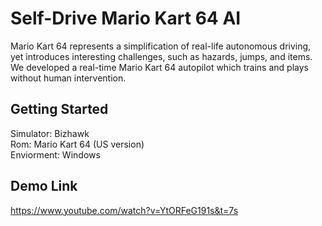 # Self-Drive Mario Kart 64 AI
Mario Kart 64 represents a simplification of real-life autonomous driving, yet introduces interesting challenges, such as hazards, jumps, and items.
We developed a real-time Mario Kart 64 autopilot which trains and plays without human intervention. 


## Getting Started

Simulator: Bizhawk<br>
Rom: Mario Kart 64 (US version)<br>
Enviorment: Windows<br>

## Demo Link
https://www.youtube.com/watch?v=YtORFeG191s&t=7s
